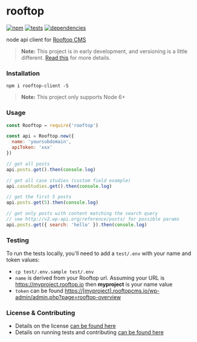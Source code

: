 # rooftop

[![npm](http://img.shields.io/npm/v/rooftop-client.svg?style=flat)](https://badge.fury.io/js/rooftop-client) [![tests](http://img.shields.io/travis/carrot/rooftop-node/master.svg?style=flat)](https://travis-ci.org/carrot/rooftop-node) [![dependencies](https://img.shields.io/david/carrot/rooftop-node.svg?style=flat)](https://david-dm.org/carrot/rooftop-node)

node api client for [Rooftop CMS](https://www.rooftopcms.com/)

> **Note:** This project is in early development, and versioning is a little different. [Read this](http://markup.im/#q4_cRZ1Q) for more details.

### Installation

`npm i rooftop-client -S`

> **Note:** This project only supports Node 6+

### Usage

```js
const Rooftop = require('rooftop')

const api = Rooftop.new({
  name: 'yoursubdomain',
  apiToken: 'xxx'
})

// get all posts
api.posts.get().then(console.log)

// get all case studies (custom field example)
api.caseStudies.get().then(console.log)

// get the first 5 posts
api.posts.get(5).then(console.log)

// get only posts with content matching the search query
// see http://v2.wp-api.org/reference/posts/ for possible params
api.posts.get({ search: 'hello' }).then(console.log)
```

### Testing
To run the tests locally, you'll need to add a `test/.env` with your name and token values:
- `cp test/.env.sample test/.env`
- `name` is derived from your Rooftop url. Assuming your URL is https://myproject.rooftop.io then **myproject** is your name value
- `token` can be found <https://[myproject].rooftopcms.io/wp-admin/admin.php?page=rooftop-overview>

### License & Contributing

- Details on the license [can be found here](LICENSE.md)
- Details on running tests and contributing [can be found here](contributing.md)
